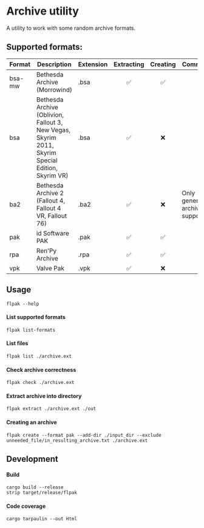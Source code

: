 # Archive utility

A utility to work with some random archive formats.

## Supported formats:

| Format | Description                                                                                       | Extension | Extracting | Creating | Comment                        |
| ------ | ------------------------------------------------------------------------------------------------- | --------- | :--------: | :------: | ------------------------------ |
| bsa-mw | Bethesda Archive (Morrowind)                                                                      | .bsa      |     ✅      |    ✅     |
| bsa    | Bethesda Archive (Oblivion, Fallout 3, New Vegas, Skyrim 2011, Skyrim Special Edition, Skyrim VR) | .bsa      |     ✅      |    ❌     |
| ba2    | Bethesda Archive 2 (Fallout 4, Fallout 4 VR, Fallout 76)                                          | .ba2      |     ✅      |    ❌     | Only general archive supported |
| pak    | id Software PAK                                                                                   | .pak      |     ✅      |    ✅     |
| rpa    | Ren'Py Archive                                                                                    | .rpa      |     ✅      |    ✅     |
| vpk    | Valve Pak                                                                                         | .vpk      |     ✅      |    ❌     |

## Usage

```flpak --help```

#### List supported formats

```flpak list-formats```

#### List files

```flpak list ./archive.ext```

#### Check archive correctness

```flpak check ./archive.ext```

#### Extract archive into directory

```flpak extract ./archive.ext ./out```

#### Creating an archive

```flpak create --format pak --add-dir ./input_dir --exclude unneeded_file/in_resulting_archive.txt ./archive.ext```

## Development

#### Build

```
cargo build --release
strip target/release/flpak
```

#### Code coverage

```
cargo tarpaulin --out Html
```
